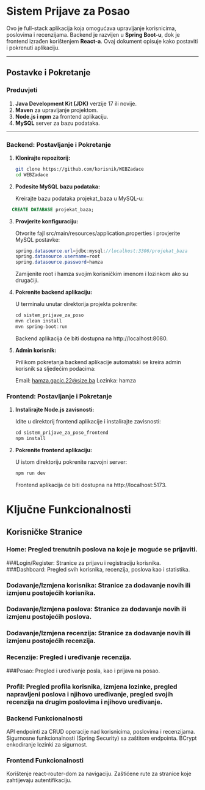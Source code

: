 # Sistem Prijave za Posao

Ovo je full-stack aplikacija koja omogućava upravljanje korisnicima, poslovima i recenzijama. Backend je razvijen u **Spring Boot-u**, dok je frontend izrađen korištenjem **React-a**. Ovaj dokument opisuje kako postaviti i pokrenuti aplikaciju.

---

## Postavke i Pokretanje

### Preduvjeti

1. **Java Development Kit (JDK)** verzije 17 ili novije.
2. **Maven** za upravljanje projektom.
3. **Node.js i npm** za frontend aplikaciju.
4. **MySQL** server za bazu podataka.

---

### Backend: Postavljanje i Pokretanje

1. **Klonirajte repozitorij:**

   ```bash
   git clone https://github.com/korisnik/WEBZadace
   cd WEBZadace
    ```

2. **Podesite MySQL bazu podataka:**
   
   Kreirajte bazu podataka projekat_baza u MySQL-u:
 ```sql
   CREATE DATABASE projekat_baza;
 ```

3. **Provjerite konfiguraciju:**

   Otvorite fajl src/main/resources/application.properties i provjerite MySQL postavke:
     ```java
   spring.datasource.url=jdbc:mysql://localhost:3306/projekat_baza
   spring.datasource.username=root
   spring.datasource.password=hamza
      ```
     Zamijenite root i hamza svojim korisničkim imenom i lozinkom ako su drugačiji.
   
4. **Pokrenite backend aplikaciju:**
   
    U terminalu unutar direktorija projekta pokrenite:

   ```java
   cd sistem_prijave_za_poso
   mvn clean install
   mvn spring-boot:run
   ```
   Backend aplikacija će biti dostupna na http://localhost:8080.

5. **Admin korisnik:**
   
   Prilikom pokretanja backend aplikacije automatski se kreira admin korisnik sa sljedećim podacima:

    Email: hamza.gacic.22@size.ba
    Lozinka: hamza

### Frontend: Postavljanje i Pokretanje

1. **Instalirajte Node.js zavisnosti:**

   Idite u direktorij frontend aplikacije i instalirajte zavisnosti:

   ```java
   cd sistem_prijave_za_poso_frontend
   npm install
   ```
2. **Pokrenite frontend aplikaciju:**

   U istom direktoriju pokrenite razvojni server:
   
   ```javascript
   npm run dev
   ```
   Frontend aplikacija će biti dostupna na http://localhost:5173.


# Ključne Funkcionalnosti

## Korisničke Stranice

   ### Home: Pregled trenutnih poslova na koje je moguće se prijaviti. 
   ###Login/Register: Stranice za prijavu i registraciju korisnika. 
    ###Dashboard: Pregled svih korisnika, recenzija, poslova kao i statistika. 
  ### Dodavanje/Izmjena korisnika: Stranice za dodavanje novih ili izmjenu postojećih korisnika. 
###  Dodavanje/Izmjena poslova: Stranice za dodavanje novih ili izmjenu postojećih poslova. 
### Dodavanje/Izmjena recenzija: Stranice za dodavanje novih ili izmjenu postojećih recenzija. 
### Recenzije: Pregled i uređivanje recenzija. 
###Posao: Pregled i uređivanje posla, kao i prijava na posao. 
### Profil: Pregled profila korisnika, izmjena lozinke, pregled napravljeni poslova i njihovo uređivanje, pregled svojih recenzija na drugim poslovima i njihovo uređivanje. 
   
   
### Backend Funkcionalnosti

API endpointi za CRUD operacije nad korisnicima, poslovima i recenzijama.
Sigurnosne funkcionalnosti (Spring Security) sa zaštitom endpointa.
BCrypt enkodiranje lozinki za sigurnost.

### Frontend Funkcionalnosti

Korištenje react-router-dom za navigaciju.
Zaštićene rute za stranice koje zahtijevaju autentifikaciju.

